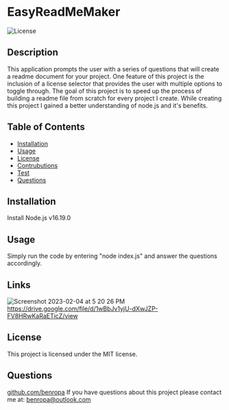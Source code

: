 # EasyReadMeMaker
 
![License](https://img.shields.io/badge/license-MIT-green)
  
## Description
This application prompts the user with a series of questions that will create a readme document for your project. One feature of this project is the inclusion of a license selector that provides the user with multiple options to toggle through. The goal of this project is to speed up the process of building a readme file from scratch for every project I create. While creating this project I gained a better understanding of node.js and it's benefits.  

## Table of Contents
  - [Installation](#Installation)
  - [Usage](#Usage)
  - [License](#License)
  - [Contrubutions](#Contributions)
  - [Test](#Test)
  - [Questions](#Questions)
## Installation
Install Node.js v16.19.0
## Usage
Simply run the code by entering "node index.js" and answer the questions accordingly.

## Links
![Screenshot 2023-02-04 at 5 20 26 PM](https://user-images.githubusercontent.com/117046452/216793642-03a89e94-d339-4408-a905-fa5ab84239bf.png)
https://drive.google.com/file/d/1wBbJv1yjU-dXwJZP-FV8HRwKaRaETicZ/view

## License
This project is licensed under the MIT license.

## Questions
[github.com/benropa](https://github.com/benropa)
If you have questions about this project please contact me at: benropa@outlook.com
